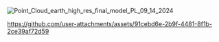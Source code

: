![Point_Cloud_earth_high_res_final_model_PL_09_14_2024](https://github.com/user-attachments/assets/dddf75ba-0448-4038-ae9a-f90e3aa43ef0)




https://github.com/user-attachments/assets/91cebd6e-2b9f-4481-8f1b-2ce39af72d59


